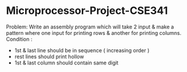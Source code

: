 # Microprocessor-Project-CSE341

Problem: 
Write an assembly program which will take 2 input & make a pattern where one input for printing rows & another for printing columns. 
Condition : 
- 1st & last line should be in sequence ( increasing order )
- rest lines should print hollow
- 1st & last column should contain same digit

